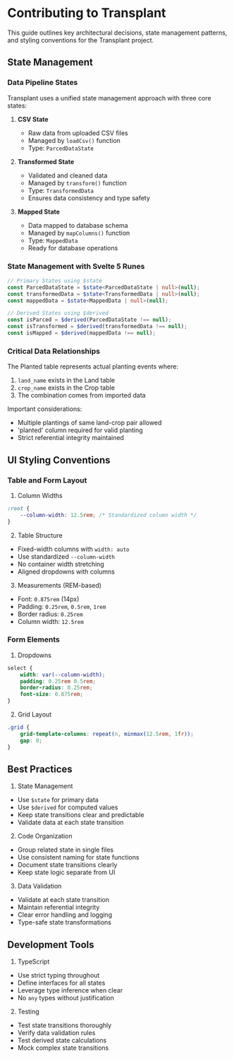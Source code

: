 # Contributing to Transplant

This guide outlines key architectural decisions, state management patterns, and styling conventions for the Transplant project.

## State Management

### Data Pipeline States

Transplant uses a unified state management approach with three core states:

1. **CSV State**

   - Raw data from uploaded CSV files
   - Managed by `loadCsv()` function
   - Type: `ParcedDataState`

2. **Transformed State**

   - Validated and cleaned data
   - Managed by `transform()` function
   - Type: `TransformedData`
   - Ensures data consistency and type safety

3. **Mapped State**
   - Data mapped to database schema
   - Managed by `mapColumns()` function
   - Type: `MappedData`
   - Ready for database operations

### State Management with Svelte 5 Runes

```typescript
// Primary States using $state
const ParcedDataState = $state<ParcedDataState | null>(null);
const transformedData = $state<TransformedData | null>(null);
const mappedData = $state<MappedData | null>(null);

// Derived States using $derived
const isParced = $derived(ParcedDataState !== null);
const isTransformed = $derived(transformedData !== null);
const isMapped = $derived(mappedData !== null);
```

### Critical Data Relationships

The Planted table represents actual planting events where:

1. `land_name` exists in the Land table
2. `crop_name` exists in the Crop table
3. The combination comes from imported data

Important considerations:

- Multiple plantings of same land-crop pair allowed
- 'planted' column required for valid planting
- Strict referential integrity maintained

## UI Styling Conventions

### Table and Form Layout

1. Column Widths

```css
:root {
	--column-width: 12.5rem; /* Standardized column width */
}
```

2. Table Structure

- Fixed-width columns with `width: auto`
- Use standardized `--column-width`
- No container width stretching
- Aligned dropdowns with columns

3. Measurements (REM-based)

- Font: `0.875rem` (14px)
- Padding: `0.25rem`, `0.5rem`, `1rem`
- Border radius: `0.25rem`
- Column width: `12.5rem`

### Form Elements

1. Dropdowns

```css
select {
	width: var(--column-width);
	padding: 0.25rem 0.5rem;
	border-radius: 0.25rem;
	font-size: 0.875rem;
}
```

2. Grid Layout

```css
.grid {
	grid-template-columns: repeat(n, minmax(12.5rem, 1fr));
	gap: 0;
}
```

## Best Practices

1. State Management

- Use `$state` for primary data
- Use `$derived` for computed values
- Keep state transitions clear and predictable
- Validate data at each state transition

2. Code Organization

- Group related state in single files
- Use consistent naming for state functions
- Document state transitions clearly
- Keep state logic separate from UI

3. Data Validation

- Validate at each state transition
- Maintain referential integrity
- Clear error handling and logging
- Type-safe state transformations

## Development Tools

1. TypeScript

- Use strict typing throughout
- Define interfaces for all states
- Leverage type inference when clear
- No `any` types without justification

2. Testing

- Test state transitions thoroughly
- Verify data validation rules
- Test derived state calculations
- Mock complex state transitions
